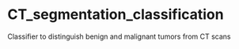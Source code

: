 # CT_segmentation_classification
Classifier to distinguish benign and malignant tumors from CT scans
